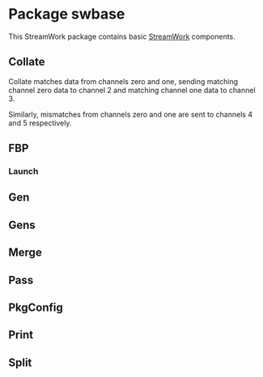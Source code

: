 # Package swbase 

This StreamWork package contains basic [StreamWork](https://sw.twyoung.com) components.  

## Collate
Collate matches data from channels zero and one, sending 
matching channel zero data to channel 2 and matching channel
one data to channel 3.  

<p>Similarly, mismatches from channels zero and one are sent 
to channels 4 and 5 respectively. 

## FBP 
### Launch 
## Gen 
## Gens 
## Merge 
## Pass 
## PkgConfig 
## Print 
## Split 
